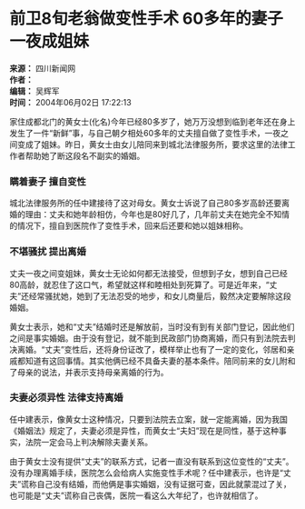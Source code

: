 # 前卫8旬老翁做变性手术 60多年的妻子一夜成姐妹

**来源：** 四川新闻网  
**作者：**  
**编辑：** 吴辉军  
**时间：** 2004年06月02日 17:22:13

家住成都北门的黄女士(化名)今年已经80多岁了，她万万没想到临到老年还在身上发生了一件“新鲜”事，与自己朝夕相处60多年的丈夫擅自做了变性手术，一夜之间变成了姐妹。昨日，黄女士由女儿陪同来到城北法律服务所，要求这里的法律工作者帮助她了断这段名不副实的婚姻。

### 瞒着妻子 擅自变性

城北法律服务所的任中建接待了这对母女。黄女士诉说了自己80多岁高龄还要离婚的理由：丈夫和她年龄相仿，今年也是80好几了，几年前丈夫在她完全不知情的情况下，擅自到医院作了变性手术，回来后还要和她以姐妹相称。

### 不堪骚扰 提出离婚

丈夫一夜之间变姐妹，黄女士无论如何都无法接受，但想到子女，想到自己已经80高龄，就忍住了这口气，希望就这样和睦相处到死算了。可是近年来，“丈夫”还经常骚扰她，她到了无法忍受的地步，和女儿商量后，毅然决定要解除这段婚姻。

黄女士表示，她和“丈夫”结婚时还是解放前，当时没有到有关部门登记，因此他们之间是事实婚姻。由于没有登记，就不能到民政部门协商离婚，而只有到法院去判决离婚。“丈夫”变性后，还将身份证改了，模样举止也有了一定的变化，邻居和亲戚都知道有这回事情。其实他俩已经不具备夫妻的基本条件。陪同前来的女儿附和了母亲的说法，并表示支持母亲离婚的行为。

### 夫妻必须异性 法律支持离婚

任中建表示，像黄女士这种情况，只要到法院去立案，就一定能离婚，因为我国《婚姻法》规定了，夫妻必须是异性，而黄女士“夫妇”现在是同性，基于这种事实，法院一定会马上判决解除夫妻关系。

由于黄女士没有提供“丈夫”的联系方式，记者一直没有联系到这位变性的“丈夫”。没有办理离婚手续，医院怎么会给病人实施变性手术呢？任中建表示，也许是“丈夫”谎称自己没有结婚，而他俩是事实婚姻，没有证据可查，因此就蒙混过了关，也可能是“丈夫”谎称自己丧偶，医院一看这么大年纪了，也许就相信了。
